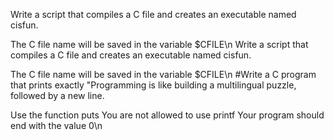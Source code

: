 Write a script that compiles a C file and creates an executable named cisfun.

The C file name will be saved in the variable $CFILE\n
Write a script that compiles a C file and creates an executable named cisfun.

The C file name will be saved in the variable $CFILE\n
#Write a C program that prints exactly "Programming is like building a multilingual puzzle, followed by a new line.

Use the function puts
You are not allowed to use printf
Your program should end with the value 0\n
